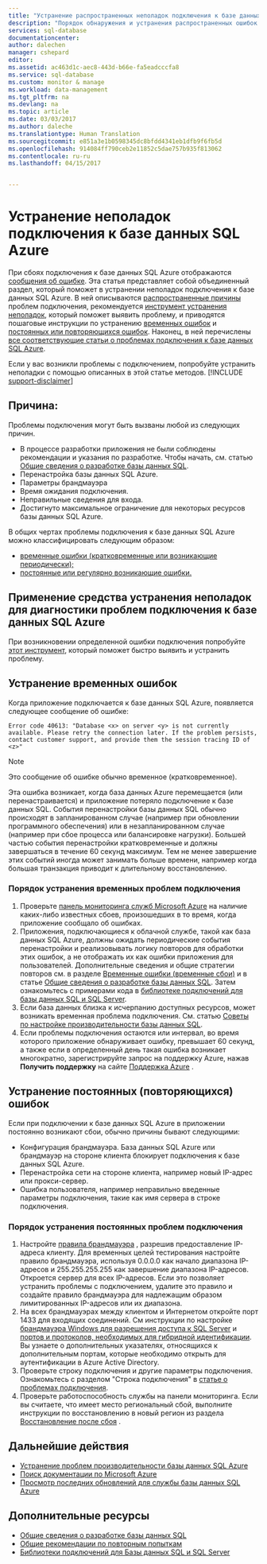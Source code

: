 ```yaml
---
title: "Устранение распространенных неполадок подключения к базе данных SQL Azure"
description: "Порядок обнаружения и устранения распространенных ошибок подключения в базе данных SQL Azure."
services: sql-database
documentationcenter: 
author: dalechen
manager: cshepard
editor: 
ms.assetid: ac463d1c-aec8-443d-b66e-fa5eadcccfa8
ms.service: sql-database
ms.custom: monitor & manage
ms.workload: data-management
ms.tgt_pltfrm: na
ms.devlang: na
ms.topic: article
ms.date: 03/03/2017
ms.author: daleche
ms.translationtype: Human Translation
ms.sourcegitcommit: e851a3e1b0598345dc8bfdd4341eb1dfb9f6fb5d
ms.openlocfilehash: 914084ff790ceb2e11852c5dae757b935f813062
ms.contentlocale: ru-ru
ms.lasthandoff: 04/15/2017


---
```

# <a name="troubleshoot-connection-issues-to-azure-sql-database"></a>Устранение неполадок подключения к базе данных SQL Azure
При сбоях подключения к базе данных SQL Azure отображаются [сообщения об ошибке](sql-database-develop-error-messages.md). Эта статья представляет собой объединенный раздел, который поможет в устранении неполадок подключения к базе данных SQL Azure. В ней описываются [распространенные причины](#cause) проблем подключения, рекомендуется [инструмент устранения неполадок](#try-the-troubleshooter-for-azure-sql-database-connectivity-issues), который поможет выявить проблему, и приводятся пошаговые инструкции по устранению [временных ошибок](#troubleshoot-transient-errors) и [постоянных или повторяющихся ошибок](#troubleshoot-the-persistent-errors). Наконец, в ней перечислены [все соответствующие статьи о проблемах подключения к базе данных SQL Azure](#all-topics-for-azure-sql-database-connection-problems).

Если у вас возникли проблемы с подключением, попробуйте устранить неполадки с помощью описанных в этой статье методов.
[!INCLUDE [support-disclaimer](../../includes/support-disclaimer.md)]

## <a name="cause"></a>Причина:
Проблемы подключения могут быть вызваны любой из следующих причин.

* В процессе разработки приложения не были соблюдены рекомендации и указания по разработке.  Чтобы начать, см. статью [Общие сведения о разработке базы данных SQL](sql-database-develop-overview.md).
* Перенастройка базы данных SQL Azure.
* Параметры брандмауэра
* Время ожидания подключения.
* Неправильные сведения для входа.
* Достигнуто максимальное ограничение для некоторых ресурсов базы данных SQL Azure.

В общих чертах проблемы подключения к базе данных SQL Azure можно классифицировать следующим образом:

* [временные ошибки (кратковременные или возникающие периодически);](#troubleshoot-transient-errors)
* [постоянные или регулярно возникающие ошибки.](#troubleshoot-the-persistent-errors)

## <a name="try-the-troubleshooter-for-azure-sql-database-connectivity-issues"></a>Применение средства устранения неполадок для диагностики проблем подключения к базе данных SQL Azure
При возникновении определенной ошибки подключения попробуйте [этот инструмент](https://support.microsoft.com/help/10085/troubleshooting-connectivity-issues-with-microsoft-azure-sql-database), который поможет быстро выявить и устранить проблему.

## <a name="troubleshoot-transient-errors"></a>Устранение временных ошибок

Когда приложение подключается к базе данных SQL Azure, появляется следующее сообщение об ошибке:

```
Error code 40613: "Database <x> on server <y> is not currently available. Please retry the connection later. If the problem persists, contact customer support, and provide them the session tracing ID of <z>"
```

> [!NOTE]
> Это сообщение об ошибке обычно временное (кратковременное).
> 
> 

Эта ошибка возникает, когда база данных Azure перемещается (или перенастраивается) и приложение потеряло подключение к базе данных SQL. События перенастройки базы данных SQL обычно происходят в запланированном случае (например при обновлении программного обеспечения) или в незапланированном случае (например при сбое процесса или балансировке нагрузки). Большей частью события перенастройки кратковременные и должны завершаться в течение 60 секунд максимум. Тем не менее завершение этих событий иногда может занимать больше времени, например когда большая транзакция приводит к длительному восстановлению.

### <a name="steps-to-resolve-transient-connectivity-issues"></a>Порядок устранения временных проблем подключения

1. Проверьте [панель мониторинга служб Microsoft Azure](https://azure.microsoft.com/status) на наличие каких-либо известных сбоев, произошедших в то время, когда приложение сообщало об ошибках.
2. Приложения, подключающиеся к облачной службе, такой как база данных SQL Azure, должны ожидать периодические события перенастройки и реализовывать логику повторов для обработки этих ошибок, а не отображать их как ошибки приложения для пользователей. Дополнительные сведения и общие стратегии повторов см. в разделе [Временные ошибки (временные сбои)](sql-database-connectivity-issues.md) и в статье [Общие сведения о разработке базы данных SQL](sql-database-develop-overview.md). Затем ознакомьтесь с примерами кода в [библиотеке подключений для базы данных SQL и SQL Server](sql-database-libraries.md).
3. Если база данных близка к исчерпанию доступных ресурсов, может возникать временная проблема подключения. См. статью [Советы по настройке производительности базы данных SQL](sql-database-troubleshoot-performance.md).
4. Если проблемы подключения остаются или интервал, во время которого приложение обнаруживает ошибку, превышает 60 секунд, а также если в определенный день такая ошибка возникает многократно, зарегистрируйте запрос на поддержку Azure, нажав **Получить поддержку** на сайте [Поддержка Azure](https://azure.microsoft.com/support/options) .

## <a name="troubleshoot-persistent-errors-non-transient-errors"></a>Устранение постоянных (повторяющихся) ошибок
Если при подключении к базе данных SQL Azure в приложении постоянно возникают сбои, обычно причины бывают следующими:

* Конфигурация брандмауэра. База данных SQL Azure или брандмауэр на стороне клиента блокирует подключения к базе данных SQL Azure.
* Перенастройка сети на стороне клиента, например новый IP-адрес или прокси-сервер.
* Ошибка пользователя, например неправильно введенные параметры подключения, такие как имя сервера в строке подключения.

### <a name="steps-to-resolve-persistent-connectivity-issues"></a>Порядок устранения постоянных проблем подключения
1. Настройте [правила брандмауэра](sql-database-configure-firewall-settings.md) , разрешив предоставление IP-адреса клиенту. Для временных целей тестирования настройте правило брандмауэра, используя 0.0.0.0 как начало диапазона IP-адресов и 255.255.255.255 как завершение диапазона IP-адресов. Откроется сервер для всех IP-адресов. Если это позволяет устранить проблемы с подключением, удалите это правило и создайте правило брандмауэра для надлежащим образом лимитированных IP-адресов или их диапазона. 
2. На всех брандмауэрах между клиентом и Интернетом откройте порт 1433 для входящих соединений. См инструкции по настройке [брандмауэра Windows для разрешения доступа к SQL Server](https://msdn.microsoft.com/library/cc646023.aspx) и [портов и протоколов, необходимых для гибридной идентификации](https://docs.microsoft.com/azure/active-directory/connect/active-directory-aadconnect-ports). Вы узнаете о дополнительных указателях, относящихся к дополнительным портам, которые необходимо открыть для аутентификации в Azure Active Directory.
3. Проверьте строку подключения и другие параметры подключения. Ознакомьтесь с разделом "Строка подключения" в [статье о проблемах подключения](sql-database-connectivity-issues.md#connections-to-azure-sql-database).
4. Проверьте работоспособность службы на панели мониторинга. Если вы считаете, что имеет место региональный сбой, выполните инструкции по восстановлению в новый регион из раздела [Восстановление после сбоя](sql-database-disaster-recovery.md) .

## <a name="next-steps"></a>Дальнейшие действия
* [Устранение проблем производительности базы данных SQL Azure](sql-database-troubleshoot-performance.md)
* [Поиск документации по Microsoft Azure](http://azure.microsoft.com/search/documentation/)
* [Просмотр последних обновлений для службы базы данных SQL Azure](http://azure.microsoft.com/updates/?service=sql-database)

## <a name="additional-resources"></a>Дополнительные ресурсы
* [Общие сведения о разработке базы данных SQL](sql-database-develop-overview.md)
* [Общие рекомендации по повторным попыткам](../best-practices-retry-general.md)
* [Библиотеки подключений для Базы данных SQL и SQL Server](sql-database-libraries.md)


